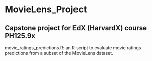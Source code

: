 # MovieLens_Project
## Capstone project for EdX (HarvardX) course PH125.9x

movie_ratings_predictions.R: an R script to evaluate movie ratings predictions from a subset of the MovieLens dataset.
